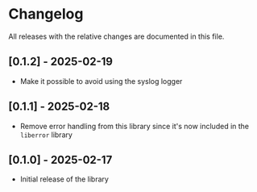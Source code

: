 # Changelog

All releases with the relative changes are documented in this file.

## [0.1.2] - 2025-02-19
- Make it possible to avoid using the syslog logger

## [0.1.1] - 2025-02-18
- Remove error handling from this library since it's now included in the `liberror` library

## [0.1.0] - 2025-02-17
- Initial release of the library
